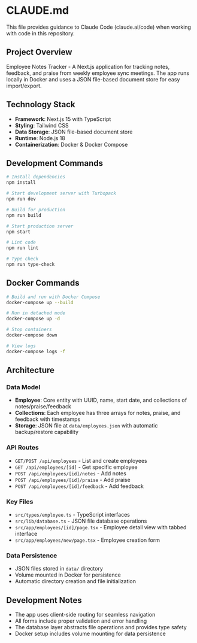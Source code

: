 # CLAUDE.md

This file provides guidance to Claude Code (claude.ai/code) when working with code in this repository.

## Project Overview

Employee Notes Tracker - A Next.js application for tracking notes, feedback, and praise from weekly employee sync meetings. The app runs locally in Docker and uses a JSON file-based document store for easy import/export.

## Technology Stack

- **Framework**: Next.js 15 with TypeScript
- **Styling**: Tailwind CSS
- **Data Storage**: JSON file-based document store
- **Runtime**: Node.js 18
- **Containerization**: Docker & Docker Compose

## Development Commands

```bash
# Install dependencies
npm install

# Start development server with Turbopack
npm run dev

# Build for production
npm run build

# Start production server
npm start

# Lint code
npm run lint

# Type check
npm run type-check
```

## Docker Commands

```bash
# Build and run with Docker Compose
docker-compose up --build

# Run in detached mode
docker-compose up -d

# Stop containers
docker-compose down

# View logs
docker-compose logs -f
```

## Architecture

### Data Model
- **Employee**: Core entity with UUID, name, start date, and collections of notes/praise/feedback
- **Collections**: Each employee has three arrays for notes, praise, and feedback with timestamps
- **Storage**: JSON file at `data/employees.json` with automatic backup/restore capability

### API Routes
- `GET/POST /api/employees` - List and create employees
- `GET /api/employees/[id]` - Get specific employee
- `POST /api/employees/[id]/notes` - Add notes
- `POST /api/employees/[id]/praise` - Add praise
- `POST /api/employees/[id]/feedback` - Add feedback

### Key Files
- `src/types/employee.ts` - TypeScript interfaces
- `src/lib/database.ts` - JSON file database operations
- `src/app/employees/[id]/page.tsx` - Employee detail view with tabbed interface
- `src/app/employees/new/page.tsx` - Employee creation form

### Data Persistence
- JSON files stored in `data/` directory
- Volume mounted in Docker for persistence
- Automatic directory creation and file initialization

## Development Notes

- The app uses client-side routing for seamless navigation
- All forms include proper validation and error handling
- The database layer abstracts file operations and provides type safety
- Docker setup includes volume mounting for data persistence